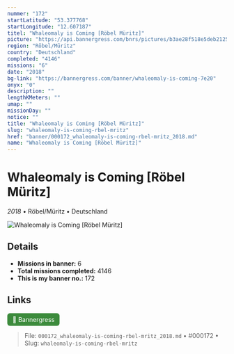 ```yaml
---
nummer: "172"
startLatitude: "53.377768"
startLongitude: "12.607187"
titel: "Whaleomaly is Coming [Röbel Müritz]"
picture: "https://api.bannergress.com/bnrs/pictures/b3ae28f518e5deb2125e3bef14c3b7dd"
region: "Röbel/Müritz"
country: "Deutschland"
completed: "4146"
missions: "6"
date: "2018"
bg-link: "https://bannergress.com/banner/whaleomaly-is-coming-7e20"
onyx: "0"
description: ""
lengthKMeters: ""
umap: ""
missionDay: ""
notice: ""
title: "Whaleomaly is Coming [Röbel Müritz]"
slug: "whaleomaly-is-coming-rbel-mritz"
href: "banner/000172_whaleomaly-is-coming-rbel-mritz_2018.md"
name: "Whaleomaly is Coming [Röbel Müritz]"
---
```

# Whaleomaly is Coming [Röbel Müritz]

*2018* • Röbel/Müritz • Deutschland

![Whaleomaly is Coming [Röbel Müritz]](https://api.bannergress.com/bnrs/pictures/b3ae28f518e5deb2125e3bef14c3b7dd)



## Details

- **Missions in banner:** 6
- **Total missions completed:** 4146
- **This is my banner no.:** 172





## Links
<a href="https://bannergress.com/banner/whaleomaly-is-coming-7e20" target="_blank" style="display:inline-block;margin-right:8px;padding:6px 12px;background:#3c8b3c;color:#fff;text-decoration:none;border-radius:6px;">🔗 Bannergress</a>



> File: `000172_whaleomaly-is-coming-rbel-mritz_2018.md`
> • #000172
> • Slug: `whaleomaly-is-coming-rbel-mritz`
